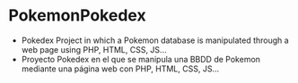# PokemonPokedex

- Pokedex Project in which a Pokemon database is manipulated through a web page using PHP, HTML, CSS, JS...
- Proyecto Pokedex en el que se manipula una BBDD de Pokemon mediante una página web con PHP, HTML, CSS, JS...
